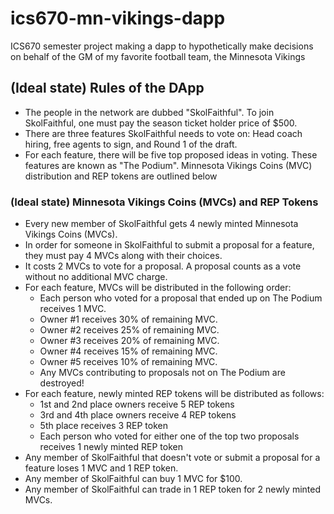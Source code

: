 # ics670-mn-vikings-dapp
ICS670 semester project making a dapp to hypothetically make decisions on behalf of the GM of my favorite football team, the Minnesota Vikings

## (Ideal state) Rules of the DApp
- The people in the network are dubbed "SkolFaithful". To join SkolFaithful, one must pay the season ticket holder price of $500.
- There are three features SkolFaithful needs to vote on: Head coach hiring, free agents to sign, and Round 1 of the draft.
- For each feature, there will be five top proposed ideas in voting. These features are known as "The Podium". Minnesota Vikings Coins (MVC) distribution and REP tokens are outlined below

### (Ideal state) Minnesota Vikings Coins (MVCs) and REP Tokens
- Every new member of SkolFaithful gets 4 newly minted Minnesota Vikings Coins (MVCs).
- In order for someone in SkolFaithful to submit a proposal for a feature, they must pay 4 MVCs along with their choices.
- It costs 2 MVCs to vote for a proposal. A proposal counts as a vote without no additional MVC charge.
- For each feature, MVCs will be distributed in the following order:
    - Each person who voted for a proposal that ended up on The Podium receives 1 MVC.
    - Owner #1 receives 30% of remaining MVC.
    - Owner #2 receives 25% of remaining MVC.
    - Owner #3 receives 20% of remaining MVC.
    - Owner #4 receives 15% of remaining MVC.
    - Owner #5 receives 10% of remaining MVC.
    - Any MVCs contributing to proposals not on The Podium are destroyed!
- For each feature, newly minted REP tokens will be distributed as follows:
    - 1st and 2nd place owners receive 5 REP tokens
    - 3rd and 4th place owners receive 4 REP tokens
    - 5th place receives 3 REP token
    - Each person who voted for either one of the top two proposals receives 1 newly minted REP token 
- Any member of SkolFaithful that doesn't vote or submit a proposal for a feature loses 1 MVC and 1 REP token.
- Any member of SkolFaithful can buy 1 MVC for $100.
- Any member of SkolFaithful can trade in 1 REP token for 2 newly minted MVCs.


<!-- 150 total MVC, 100 MVC from the top 5 proposals (20 MVC from proposals, 80 from votes, 85 people)

150-85 (from rule 1) = 65 MVC left
65-20 (from rule 2 rounded up) = 45 MVC left
45-12 (from rule 3 rounded up) = 33 MVC left
33-7 (from rule 4 rounded up) = 26 MVC left
26-4 (from rule 5 rounded up) = 22 MVC left
22-3 (from rule 6 rounded up) = 19 MVC left
19 MVC burned (from rule 7) -->
